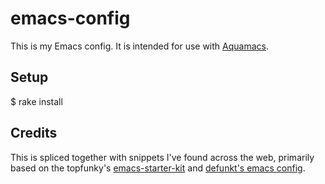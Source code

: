 # emacs-config

This is my Emacs config.  It is intended for use with
[Aquamacs](http://aquamacs.org/).

## Setup

  $ rake install

## Credits

This is spliced together with snippets I've found across the web,
primarily based on the topfunky's
[emacs-starter-kit](http://github.com/topfunky/emacs-starter-kit) and
[defunkt's emacs config](http://github.com/defunkt/emacs).

